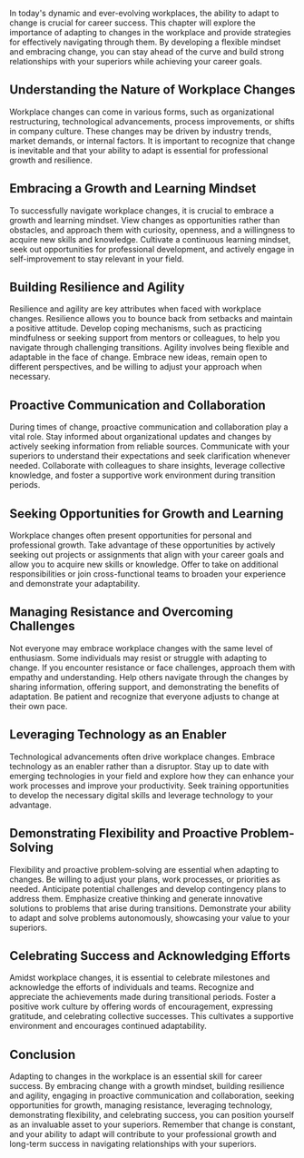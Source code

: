 
In today's dynamic and ever-evolving workplaces, the ability to adapt to change is crucial for career success. This chapter will explore the importance of adapting to changes in the workplace and provide strategies for effectively navigating through them. By developing a flexible mindset and embracing change, you can stay ahead of the curve and build strong relationships with your superiors while achieving your career goals.

## Understanding the Nature of Workplace Changes

Workplace changes can come in various forms, such as organizational restructuring, technological advancements, process improvements, or shifts in company culture. These changes may be driven by industry trends, market demands, or internal factors. It is important to recognize that change is inevitable and that your ability to adapt is essential for professional growth and resilience.

## Embracing a Growth and Learning Mindset

To successfully navigate workplace changes, it is crucial to embrace a growth and learning mindset. View changes as opportunities rather than obstacles, and approach them with curiosity, openness, and a willingness to acquire new skills and knowledge. Cultivate a continuous learning mindset, seek out opportunities for professional development, and actively engage in self-improvement to stay relevant in your field.

## Building Resilience and Agility

Resilience and agility are key attributes when faced with workplace changes. Resilience allows you to bounce back from setbacks and maintain a positive attitude. Develop coping mechanisms, such as practicing mindfulness or seeking support from mentors or colleagues, to help you navigate through challenging transitions. Agility involves being flexible and adaptable in the face of change. Embrace new ideas, remain open to different perspectives, and be willing to adjust your approach when necessary.

## Proactive Communication and Collaboration

During times of change, proactive communication and collaboration play a vital role. Stay informed about organizational updates and changes by actively seeking information from reliable sources. Communicate with your superiors to understand their expectations and seek clarification whenever needed. Collaborate with colleagues to share insights, leverage collective knowledge, and foster a supportive work environment during transition periods.

## Seeking Opportunities for Growth and Learning

Workplace changes often present opportunities for personal and professional growth. Take advantage of these opportunities by actively seeking out projects or assignments that align with your career goals and allow you to acquire new skills or knowledge. Offer to take on additional responsibilities or join cross-functional teams to broaden your experience and demonstrate your adaptability.

## Managing Resistance and Overcoming Challenges

Not everyone may embrace workplace changes with the same level of enthusiasm. Some individuals may resist or struggle with adapting to change. If you encounter resistance or face challenges, approach them with empathy and understanding. Help others navigate through the changes by sharing information, offering support, and demonstrating the benefits of adaptation. Be patient and recognize that everyone adjusts to change at their own pace.

## Leveraging Technology as an Enabler

Technological advancements often drive workplace changes. Embrace technology as an enabler rather than a disruptor. Stay up to date with emerging technologies in your field and explore how they can enhance your work processes and improve your productivity. Seek training opportunities to develop the necessary digital skills and leverage technology to your advantage.

## Demonstrating Flexibility and Proactive Problem-Solving

Flexibility and proactive problem-solving are essential when adapting to changes. Be willing to adjust your plans, work processes, or priorities as needed. Anticipate potential challenges and develop contingency plans to address them. Emphasize creative thinking and generate innovative solutions to problems that arise during transitions. Demonstrate your ability to adapt and solve problems autonomously, showcasing your value to your superiors.

## Celebrating Success and Acknowledging Efforts

Amidst workplace changes, it is essential to celebrate milestones and acknowledge the efforts of individuals and teams. Recognize and appreciate the achievements made during transitional periods. Foster a positive work culture by offering words of encouragement, expressing gratitude, and celebrating collective successes. This cultivates a supportive environment and encourages continued adaptability.

## Conclusion

Adapting to changes in the workplace is an essential skill for career success. By embracing change with a growth mindset, building resilience and agility, engaging in proactive communication and collaboration, seeking opportunities for growth, managing resistance, leveraging technology, demonstrating flexibility, and celebrating success, you can position yourself as an invaluable asset to your superiors. Remember that change is constant, and your ability to adapt will contribute to your professional growth and long-term success in navigating relationships with your superiors.
